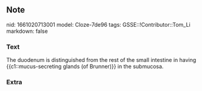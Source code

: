 ## Note
nid: 1661020713001
model: Cloze-7de96
tags: GSSE::!Contributor::Tom_Li
markdown: false

### Text
<div>
  The duodenum is distinguished from the rest of the small
  intestine in having {{c1::mucus-secreting glands (of Brunner)}}
  in the submucosa.
</div>

### Extra

